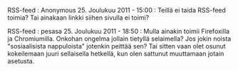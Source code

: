 <!--
Title: Wikimedia Commons
Template: comments
-->

RSS-feed
:   Anonymous 25. Joulukuu 2011 - 15:00
:   Teillä ei taida RSS-feed toimia? Tai ainakaan linkki siihen sivulla ei toimi? 

RSS-feed
:   pesasa 25. Joulukuu 2011 - 18:50
:   Mulla ainakin toimii Firefoxilla ja Chromiumilla. Onkohan ongelma jollain
    tietyllä selaimella? Jos jokin noista "sosiaalisista nappuloista" jotenkin
    peittää sen? Tai sitten vaan olet osunut kokeilemaan juuri sellaisella
    hetkellä, kun olen sattunut muuttamaan jotain asetusta. 